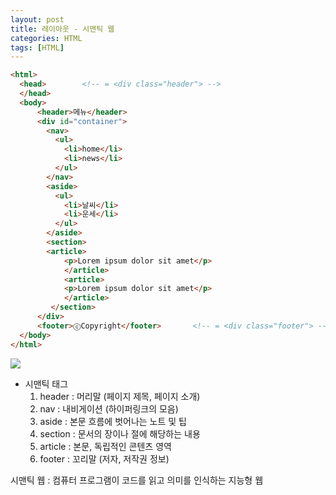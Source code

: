 ```yaml
---
layout: post
title: 레이아웃 - 시맨틱 웹
categories: HTML
tags: [HTML]
---
```


```HTML
<html>
  <head>        <!-- = <div class="header"> -->
  </head>
  <body>
      <header>메뉴</header>
      <div id="container">
        <nav>
          <ul>
            <li>home</li>
            <li>news</li>
          </ul>
        </nav>
        <aside>
          <ul>
            <li>날씨</li>
            <li>운세</li>
          </ul>
        </aside>
        <section>
	    <article>
            <p>Lorem ipsum dolor sit amet</p>
            </article>
            <article>
            <p>Lorem ipsum dolor sit amet</p>
            </article>
         </section>
      </div>
      <footer>ⓒCopyright</footer>       <!-- = <div class="footer"> -->
  </body>
</html>
```


![](https://k.kakaocdn.net/dn/6N1nP/btqDA5YaChp/EIVpumuM0SzVFqJapWcsZ0/img.png)

+ 시맨틱 태그
    1. header : 머리말 (페이지 제목, 페이지 소개)
    2. nav : 내비게이션 (하이퍼링크의 모음)
    3. aside : 본문 흐름에 벗어나는 노트 및 팁
    4. section : 문서의 장이나 절에 해당하는 내용
    5. article : 본문, 독립적인 콘텐츠 영역
    6. footer : 꼬리말 (저자, 저작권 정보)

시맨틱 웹 : 컴퓨터 프로그램이 코드를 읽고 의미를 인식하는 지능형 웹